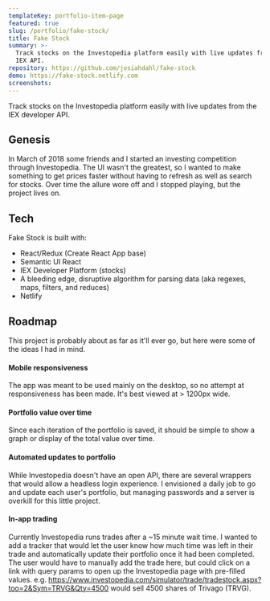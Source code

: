 ```yaml
---
templateKey: portfolio-item-page
featured: true
slug: /portfolio/fake-stock/
title: Fake Stock
summary: >-
  Track stocks on the Investopedia platform easily with live updates from the
  IEX API.
repository: https://github.com/josiahdahl/fake-stock
demo: https://fake-stock.netlify.com
screenshots:
---
```


Track stocks on the Investopedia platform easily with live updates from the IEX developer API.

## Genesis

In March of 2018 some friends and I started an investing competition through Investopedia. The UI wasn't the greatest, so I wanted to make something to get prices faster without having to refresh as well as search for stocks.
Over time the allure wore off and I stopped playing, but the project lives on.

## Tech

Fake Stock is built with:

- React/Redux (Create React App base)
- Semantic UI React
- IEX Developer Platform (stocks)
- A bleeding edge, disruptive algorithm for parsing data (aka regexes, maps, filters, and reduces)
- Netlify

## Roadmap

This project is probably about as far as it'll ever go, but here were some of the ideas I had in mind.

#### Mobile responsiveness

The app was meant to be used mainly on the desktop, so no attempt at responsiveness has been made. It's best viewed at > 1200px wide.

#### Portfolio value over time

Since each iteration of the portfolio is saved, it should be simple to show a graph or display of the total value over time.

#### Automated updates to portfolio

While Investopedia doesn't have an open API, there are several wrappers that would allow a headless login experience. I envisioned a daily job to go and update each user's portfolio, but managing passwords and a server is overkill for this little project.

#### In-app trading

Currently Investopedia runs trades after a ~15 minute wait time. I wanted to add a tracker that would let the user know how much time was left in their trade and automatically update their portfolio once it had been completed. The user would have to manually add the trade here, but could click on a link with query params to open up the Investopedia page with pre-filled values.
e.g. https://www.investopedia.com/simulator/trade/tradestock.aspx?too=2&Sym=TRVG&Qty=4500 would sell 4500 shares of Trivago (TRVG).
